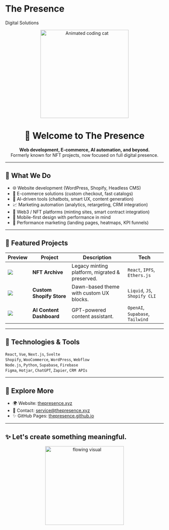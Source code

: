 # The Presence
Digital Solutions 
<p align="center">
  <img src="https://media.giphy.com/media/v1.Y2lkPTc5MGI3NjExY2ZlYzdkOTZkMWNkZjM2YjliYzdmYjllNThlMjA3YjFiNTZlYzk4MCZjdD1n/G2PzpPz0fX0lBhZZn6/giphy.gif" alt="Animated coding cat" width="280"/>
</p>

<h1 align="center">👋 Welcome to The Presence</h1>

<p align="center">
  <strong>Web development, E-commerce, AI automation, and beyond.</strong><br/>
  Formerly known for NFT projects, now focused on full digital presence.
</p>

---

## 🚀 What We Do

- 🌐 Website development (WordPress, Shopify, Headless CMS)
- 🛒 E-commerce solutions (custom checkout, fast catalogs)
- 🤖 AI-driven tools (chatbots, smart UX, content generation)
- 📈 Marketing automation (analytics, retargeting, CRM integration)
- 🔗 Web3 / NFT platforms (minting sites, smart contract integration)
- 📱 Mobile-first design with performance in mind
- 🎯 Performance marketing (landing pages, heatmaps, KPI funnels)

---

## 🧩 Featured Projects

| Preview | Project | Description | Tech |
|--------|---------|-------------|------|
| ![](https://thepresence.xyz/img/nft-thumb.jpg) | **NFT Archive** | Legacy minting platform, migrated & preserved. | `React`, `IPFS`, `Ethers.js` |
| ![](https://thepresence.xyz/img/shopify-thumb.jpg) | **Custom Shopify Store** | Dawn-based theme with custom UX blocks. | `Liquid`, `JS`, `Shopify CLI` |
| ![](https://thepresence.xyz/img/ai-thumb.jpg) | **AI Content Dashboard** | GPT-powered content assistant. | `OpenAI`, `Supabase`, `Tailwind` |

---

## 🧠 Technologies & Tools

`React`, `Vue`, `Next.js`, `Svelte`  
`Shopify`, `WooCommerce`, `WordPress`, `Webflow`  
`Node.js`, `Python`, `Supabase`, `Firebase`  
`Figma`, `Hotjar`, `ChatGPT`, `Zapier`, `CRM APIs`

---

## 🔗 Explore More

- 🌍 Website: [thepresence.xyz](https://thepresence.xyz)
- 📩 Contact: [service@thepresence.xyz](mailto:service@thepresence.xyz)
- ✨ GitHub Pages: [thepresence.github.io](https://thepresence.github.io)

---

## ✨ Let's create something meaningful.

<p align="center">
  <img src="https://media.giphy.com/media/fwbzI2k6FfLCI/giphy.gif" width="250" alt="flowing visual"/>
</p>
